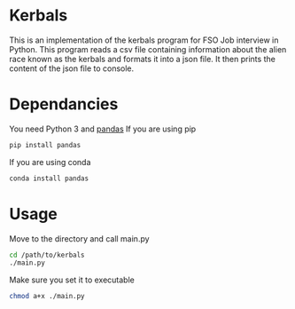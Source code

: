 # Kerbals
This is an implementation of the kerbals program for FSO Job interview in Python.
This program reads a csv file containing information about the alien race known as the kerbals and formats it into a json file. It then prints the content of the json file to console.
# Dependancies
You need Python 3 and [pandas](https://github.com/pandas-dev/pandas)
If you are using pip
``` bash
pip install pandas
```
If you are using conda
``` bash
conda install pandas
```
# Usage
Move to the directory and call main.py
``` bash
cd /path/to/kerbals
./main.py
```
Make sure you set it to executable
``` bash
chmod a+x ./main.py
```
